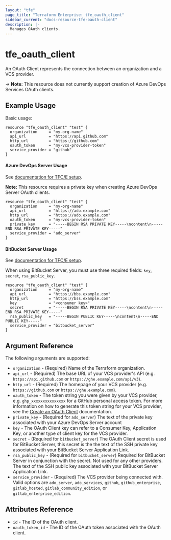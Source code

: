 ```yaml
---
layout: "tfe"
page_title: "Terraform Enterprise: tfe_oauth_client"
sidebar_current: "docs-resource-tfe-oauth-client"
description: |-
  Manages OAuth clients.
---
```


# tfe_oauth_client

An OAuth Client represents the connection between an organization and a VCS
provider.

-> **Note:** This resource does not currently support creation of Azure DevOps Services OAuth clients.

## Example Usage

Basic usage:

```hcl
resource "tfe_oauth_client" "test" {
  organization     = "my-org-name"
  api_url          = "https://api.github.com"
  http_url         = "https://github.com"
  oauth_token      = "my-vcs-provider-token"
  service_provider = "github"
}
```

#### Azure DevOps Server Usage

See [documentation for TFC/E setup](https://www.terraform.io/docs/cloud/vcs/azure-devops-server.html).

**Note:** This resource requires a private key when creating Azure DevOps Server OAuth clients.

```hcl
resource "tfe_oauth_client" "test" {
  organization     = "my-org-name"
  api_url          = "https://ado.example.com"
  http_url         = "https://ado.example.com"
  oauth_token      = "my-vcs-provider-token"
  private_key      = "-----BEGIN RSA PRIVATE KEY-----\ncontent\n-----END RSA PRIVATE KEY-----"
  service_provider = "ado_server"
}
```

#### BitBucket Server Usage

See [documentation for TFC/E setup](https://www.terraform.io/docs/cloud/vcs/bitbucket-server.html).

When using BitBucket Server, you must use three required fields: `key`, `secret`, `rsa_public_key`.


```hcl
resource "tfe_oauth_client" "test" {
  organization     = "my-org-name"
  api_url          = "https://bbs.example.com"
  http_url         = "https://bss.example.com"
  key              = "<consumer key>"
  secret           = "-----BEGIN RSA PRIVATE KEY-----\ncontent\n-----END RSA PRIVATE KEY-----"
  rsa_public_key   = "-----BEGIN PUBLIC KEY-----\ncontent\n-----END PUBLIC KEY-----"
  service_provider = "bitbucket_server"
}
```

## Argument Reference

The following arguments are supported:

* `organization` - (Required) Name of the Terraform organization.
* `api_url` - (Required) The base URL of your VCS provider's API (e.g.
  `https://api.github.com` or `https://ghe.example.com/api/v3`).
* `http_url` - (Required) The homepage of your VCS provider (e.g.
  `https://github.com` or `https://ghe.example.com`).
* `oauth_token` - The token string you were given by your VCS provider, e.g. `ghp_xxxxxxxxxxxxxxx` for a GitHub personal access token. For more information on how to generate this token string for your VCS provider, see the [Create an OAuth Client](https://www.terraform.io/docs/cloud/api/oauth-clients.html#create-an-oauth-client) documentation.
* `private_key` - (Required for `ado_server`) The text of the private key associated with your Azure DevOps Server account
* `key` - The OAuth Client key can refer to a Consumer Key, Application Key,
  or another type of client key for the VCS provider.
* `secret` - (Required for `bitbucket_server`) The OAuth Client secret is used for BitBucket Server, this secret is the
  the text of the SSH private key associated with your BitBucket Server
Application Link.
* `rsa_public_key` - (Required for `bitbucket_server`) Required for BitBucket
  Server in conjunction with the secret. Not used for any other providers. The
text of the SSH public key associated with your BitBucket Server Application
Link.
* `service_provider` - (Required) The VCS provider being connected with. Valid
  options are `ado_server`, `ado_services`, `github`, `github_enterprise`, `gitlab_hosted`,
  `gitlab_community_edition`, or `gitlab_enterprise_edition`.

## Attributes Reference

* `id` - The ID of the OAuth client.
* `oauth_token_id` - The ID of the OAuth token associated with the OAuth client.
